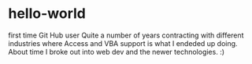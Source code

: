 # hello-world
first time Git Hub user
Quite a number of years contracting with different industries where Access and VBA support is what I endeded up doing.  About time I broke out into web dev and the newer technologies.  :)
